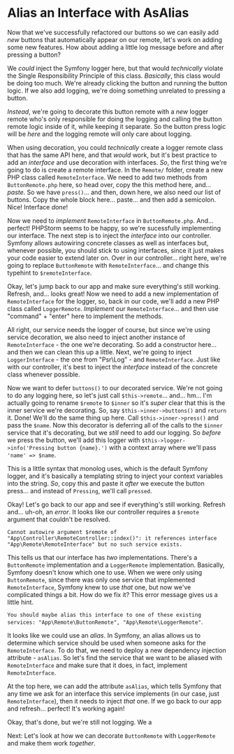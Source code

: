 # Alias an Interface with AsAlias

Now that we've successfully refactored our buttons so we can easily add *new* buttons that automatically appear on our remote, let's work on adding some new features. How about adding a little log message before and after pressing a button?

We *could* inject the Symfony logger here, but that would *technically* violate the Single Responsibility Principle of this class. *Basically*, this class would be doing too much. We're already clicking the button and running the button logic. If we also add logging, we're doing something unrelated to pressing a button.

*Instead*, we're going to decorate this button remote with a *new* logger remote who's only responsible for doing the logging and calling the button remote logic inside of it, while keeping it separate. So the button press logic will be *here* and the logging remote will only care about logging.

When using decoration, you could *technically* create a logger remote class that has the same API here, and that *would* work, but it's best practice to add an *interface* and use decoration with interfaces. *So*, the first thing we're going to do is create a remote interface. In the `Remote/` folder, create a new PHP class called `RemoteInterface`. We need to add two methods from `ButtonRemote.php` here, so head over, copy the this method here, and... *paste*. So we have `press()`... and then, down here, we also need our list of buttons. Copy the whole block here... paste... and then add a semicolon. Nice! Interface *done*!

Now we need to *implement* `RemoteInterface` in `ButtonRemote.php`. And... perfect! PHPStorm seems to be happy, so we're sucessfully implementing our interface. The next step is to inject the *interface* into our controller. Symfony allows autowiring concrete classes as well as interfaces but, whenever possible, you should stick to using interfaces, since it just makes your code easier to extend later on. Over in our controller... right here, we're going to replace `ButtonRemote` with `RemoteInterface`... and change this typehint to `$remoteInterface`.

Okay, let's jump back to our app and make sure everything's still working. Refresh, and... looks great! Now we need to add a new implementation of `RemoteInterface` for the logger, so, back in our code, we'll add a new PHP class called `LoggerRemote`. *Implement* our `RemoteInterface`... and then use "command" + "enter" here to implement the methods.

All right, our service needs the logger of course, but since we're using service decoration, we also need to inject another instance of `RemoteInterface` - the one we're decorating. So add a constructor here... and then we can clean this up a little. Next, we're going to inject `LoggerInterface` - the one from "Psr\Log" - and `RemoteInterface`. Just like with our controller, it's best to inject the *interface* instead of the concrete class whenever possible.

Now we want to defer `buttons()` to our decorated service. We're not going to do any logging here, so let's just call `$this->remote`... and... hm... I'm actually going to rename `$remote` to `$inner` so it's *super* clear that this is the inner service we're decorating. So, say `$this->inner->buttons()` and `return` it. Done! We'll do the same thing up here. Call `$this->inner->press()` and pass the `$name`. Now this decorator is deferring all of the calls to the `$inner` service that it's decorating, but we *still* need to add our logging. So *before* we press the button, we'll add this logger with `$this->logger->info('Pressing button {name}.')` with a context array where we'll pass `'name' => $name`.

This is a little syntax that monolog uses, which is the default Symfony logger, and it's basically a templating string to inject your context variables into the string. *So*, copy this and paste it *after* we execute the button press... and instead of `Pressing`, we'll call `pressed`.

Okay! Let's go back to our app and see if everything's still working. Refresh and... uh-oh, an *error*. It looks like our controller requires a `$remote` argument that couldn't be resolved.

`Cannot autowire argument $remote of
"App\Controller\RemoteController::index()": it
references interface "App\Remote\RemoteInterface"
but no such service exists.`

This tells us that our interface has *two* implementations. There's a `ButtonRemote` implementation and a `LoggerRemote` implementation. Basically, Symfony doesn't know which one to use. When we were only using `ButtonRemote`, since there was only one service that implemented `RemoteInterface`, Symfony knew to use *that* one, but now we've complicated things a bit. How do we fix it? This error message gives us a little hint. 

`You should maybe alias this interface to one of
these existing services: "App\Remote\ButtonRemote",
"App\Remote\LoggerRemote"`.

It looks like we could use an *alias*. In Symfony, an alias allows us to determine which service should be used when someone asks for the `RemoteInterface`. To do that, we need to deploy a new dependency injection attribute - `asAlias`. So let's find the service that we want to be aliased with `RemoteInterface` and make sure that it does, in fact, implement `RemoteInterface`.

At the top here, we can add the attribute `asAlias`, which tells Symfony that any time we ask for an interface this service implements (in our case, just `RemoteInterface`), then it needs to inject *that* one. If we go back to our app and refresh... perfect! It's working again!

Okay, that's done, but we're still not logging. We a

Next: Let's look at how we can decorate `ButtonRemote` with `LoggerRemote` and make them work *together*.
